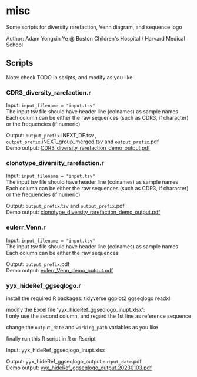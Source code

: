 # misc

Some scripts for diversity rarefaction, Venn diagram, and sequence logo

Author: Adam Yongxin Ye @ Boston Children's Hospital / Harvard Medical School


## Scripts

Note: check TODO in scripts, and modify as you like


### CDR3\_diversity\_rarefaction.r

Input: `input_filename = "input.tsv"`  
The input tsv file should have header line (colnames) as sample names  
Each column can be either the raw sequences (such as CDR3, if character) or the frequencies (if numeric)

Output: `output_prefix`.iNEXT\_DF.tsv , `output_prefix`.iNEXT\_group\_merged.tsv and `output_prefix`.pdf  
Demo output: [CDR3_diversity_rarefaction_demo_output.pdf](https://github.com/Yyx2626/HTGTSrep/tree/master/misc/CDR3_diversity_rarefaction_demo_output.pdf)


### clonotype\_diversity\_rarefaction.r

Input: `input_filename = "input.tsv"`  
The input tsv file should have header line (colnames) as sample names  
Each column can be either the raw sequences (such as CDR3, if character) or the frequencies (if numeric)

Output: `output_prefix`.tsv and `output_prefix`.pdf  
Demo output: [clonotype_diversity_rarefaction_demo_output.pdf](https://github.com/Yyx2626/HTGTSrep/tree/master/misc/clonotype_diversity_rarefaction_demo_output.pdf)


### eulerr\_Venn.r

Input: `input_filename = "input.tsv"`  
The input tsv file should have header line (colnames) as sample names  
Each column can be either the raw sequences

Output: `output_prefix`.pdf  
Demo output: [eulerr_Venn_demo_output.pdf](https://github.com/Yyx2626/HTGTSrep/tree/master/misc/eulerr_Venn_demo_output.pdf)


### yyx\_hideRef\_ggseqlogo.r

install the required R packages: tidyverse ggplot2 ggseqlogo readxl

modify the Excel file 'yyx\_hideRef\_ggseqlogo\_inupt.xlsx':  
I only use the second column, and regard the 1st line as reference sequence

change the `output_date` and `working_path` variables as you like

finally run this R script in R or Rscript

Input: yyx\_hideRef\_ggseqlogo\_inupt.xlsx

Output: yyx\_hideRef\_ggseqlogo\_output.`output_date`.pdf  
Demo output: [yyx_hideRef_ggseqlogo_output.20230103.pdf](https://github.com/Yyx2626/HTGTSrep/tree/master/misc/yyx_hideRef_ggseqlogo_output.20230103.pdf)

